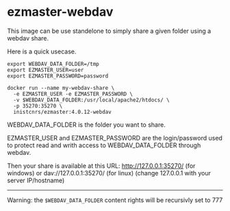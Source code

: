 # ezmaster-webdav

This image can be use standelone to simply share a given folder using a webdav share.

Here is a quick usecase.

```shell
export WEBDAV_DATA_FOLDER=/tmp
export EZMASTER_USER=user
export EZMASTER_PASSWORD=password

docker run --name my-webdav-share \
  -e EZMASTER_USER -e EZMASTER_PASSWORD \
  -v $WEBDAV_DATA_FOLDER:/usr/local/apache2/htdocs/ \
  -p 35270:35270 \
  inistcnrs/ezmaster:4.0.12-webdav
```

WEBDAV_DATA_FOLDER is the folder you want to share.

EZMASTER_USER and EZMASTER_PASSWORD are the login/password used to protect read and writh access to  WEBDAV_DATA_FOLDER through webdav. 

Then your share is available at this URL:
http://127.0.0.1:35270/ (for windows) or dav://127.0.0.1:35270/ (for linux)
(change 127.0.0.1 with your server IP/hostname)

---

Warning: the ``$WEBDAV_DATA_FOLDER`` content rights will be recursivly set to 777 